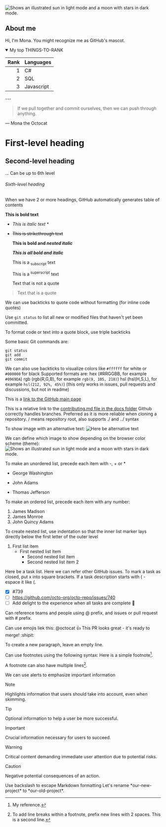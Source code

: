 <!-- THIS IS A COMMENT, WON'T BE SHOWN -->

<picture>
  <source media="(prefers-color-scheme: dark)" srcset="https://user-images.githubusercontent.com/25423296/163456776-7f95b81a-f1ed-45f7-b7ab-8fa810d529fa.png">
  <source media="(prefers-color-scheme: light)" srcset="https://user-images.githubusercontent.com/25423296/163456779-a8556205-d0a5-45e2-ac17-42d089e3c3f8.png">
  <img alt="Shows an illustrated sun in light mode and a moon with stars in dark mode." src="https://user-images.githubusercontent.com/25423296/163456779-a8556205-d0a5-45e2-ac17-42d089e3c3f8.png">
</picture>

## About me

Hi, I'm Mona. You might recognize me as GitHub's mascot.

<details open>
<summary>My top THINGS-TO-RANK</summary>

| Rank | Languages  |
|-----:|------------|
|     1| C#         |
|     2| SQL        |
|     3| Javascript |

</details>


--- <!-- Horizontal line -->
<!-- The next goes a quote -->
> If we pull together and commit ourselves, then we can push through anything.
> 
— Mona the Octocat

# First-level heading
## Second-level heading
... Can be up to 6th level
###### Sixth-level heading

When we have 2 or more headings, GitHub automatically generates table of contents

**This is bold text**

* *This is italic text* *
* 
  ~~This is strikethrough text~~
  
  **This is bold and _nested italic_**
  
  ***This is all bold and italic***
  
  This is a <sub>subscript</sub> text
  
  This is a <sup>superscript</sup> text

  Text that is not a quote
  
> Text that is a quote

We can use backticks to quote code without formatting (for inline code quotes)

Use `git status` to list all new or modified files that haven't yet been committed.

To format code or text into a quote block, use triple backticks

Some basic Git commands are:
```
git status
git add
git commit
```
We can also use backticks to visualize colors like `#ffffff` for white or `#000000` for black
Supported formats are: 
hex (#RRGGBB, for example `#0969DA`)
rgb (rgb(R,G,B), for example `rgb(9, 105, 218)`)
hsl (hsl(H,S,L), for example `hsl(212, 92%, 45%)`)
(this only works in issues, pull requests and discussions, but not in readme)

This is a [link to the GitHub main page](https://github.com/)

This is a relative link to the [contributing.md file in the docs folder](docs/CONTRIBUTING.md) Github correctly handles branches. Preferred as it is more reliable when cloning a repository.
/ means repository root, also supports ./ and ../ syntax

To show image with an alternative text:
![Here be alternative text](https://myoctocat.com/assets/images/base-octocat.svg)

We can define which image to show depending on the browser color scheme (theme):
<picture>
  <source media="(prefers-color-scheme: dark)" srcset="https://user-images.githubusercontent.com/25423296/163456776-7f95b81a-f1ed-45f7-b7ab-8fa810d529fa.png">
  <source media="(prefers-color-scheme: light)" srcset="https://user-images.githubusercontent.com/25423296/163456779-a8556205-d0a5-45e2-ac17-42d089e3c3f8.png">
  <img alt="Shows an illustrated sun in light mode and a moon with stars in dark mode." src="https://user-images.githubusercontent.com/25423296/163456779-a8556205-d0a5-45e2-ac17-42d089e3c3f8.png">
</picture>

To make an unordered list, precede each item with -, + or *
- George Washington
* John Adams
+ Thomas Jefferson

To make an ordered list, precede each item with any number:
1. James Madison
1. James Monroe
1. John Quincy Adams

To create nested list, use indentation so that the inner list marker lays directly below the first letter of the outer level
1. First list item
   - First nested list item
     - Second nested list item
     - Second nested list item 2

Here be a task list. Here we can refer other GitHub issues. To mark a task as closed, put x into square brackets. If a task description starts with ( - espace it like \(.
- [x] #739
- [ ] https://github.com/octo-org/octo-repo/issues/740
- [ ] Add delight to the experience when all tasks are complete :tada:

Can reference teams and people using @ prefix, and issues or pull request with # prefix.

Can use emojis liek this:
@octocat :+1: This PR looks great - it's ready to merge! :shipit:

To create a new paragraph, leave an empty line.

Can use footnotes using the following syntax:
Here is a simple footnote[^1].

A footnote can also have multiple lines[^2].

[^1]: My reference.
[^2]: To add line breaks within a footnote, prefix new lines with 2 spaces.
  This is a second line.

We can use alerts to emphasize important information

> [!NOTE]
> Highlights information that users should take into account, even when skimming.

> [!TIP]
> Optional information to help a user be more successful.

> [!IMPORTANT]
> Crucial information necessary for users to succeed.

> [!WARNING]
> Critical content demanding immediate user attention due to potential risks.

> [!CAUTION]
> Negative potential consequences of an action.

Use backslash to escape Markdown formatting
Let's rename \*our-new-project\* to \*our-old-project\*.



